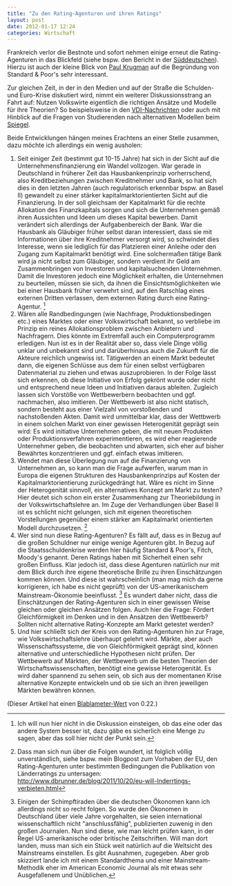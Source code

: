 ```yaml
---
title: "Zu den Rating-Agenturen und ihren Ratings"
layout: post
date: 2012-01-17 12:24
categories: Wirtschaft
---
```


Frankreich verlor die Bestnote und sofort nehmen einige erneut die
Rating-Agenturen in das Blickfeld (siehe bspw. den Bericht in der
[Süddeutschen](http://www.sueddeutsche.de/wirtschaft/abwertung-von-efsf-und-euro-laendern-koalition-will-europaeischen-rivalen-fuer-us-rating-agenturen-1.1259582)).
Hierzu ist auch der kleine Blick von [Paul Krugman](http://krugman.blogs.nytimes.com/2012/01/14/sp-on-europe/) auf
die Begründung von Standard & Poor's sehr interessant.

Zur gleichen Zeit, in der in den Medien und auf der Straße die Schulden-
und Euro-Krise diskutiert wird, nimmt ein weiterer Diskussionsstrang an
Fahrt auf: Nutzen Volkswirte eigentlich die richtigen Ansätze und
Modelle für ihre Theorien? So beispielsweise in den
[VDI-Nachrichten](http://www.vdi-nachrichten.com/Technik-Gesellschaft/Monokultur-Denkens-hemmt-Fortschritt) oder auch mit Hinblick auf die Fragen von Studierenden nach alternativen Modellen beim
[Spiegel](http://www.spiegel.de/unispiegel/studium/0,1518,803953,00.html).

Beide Entwicklungen hängen meines Erachtens an einer Stelle zusammen,
dazu möchte ich allerdings ein wenig ausholen:

1.  Seit einiger Zeit (bestimmt gut 10-15 Jahre) hat sich in der Sicht
    auf die Unternehmensfinanzierung ein Wandel vollzogen. War gerade in
    Deutschland in früherer Zeit das Hausbankenprinzip vorherrschend,
    also Kreditbeziehungen zwischen Kreditnehmer und Bank, so hat sich
    dies in den letzten Jahren (auch regulatorisch erkennbar bspw. an
    Basel II) gewandelt zu einer stärker kapitalmarktorientierten Sicht
    auf die Finanzierung. In der soll gleichsam der Kapitalmarkt für die
    rechte Allokation des Finanzkapitals sorgen und sich die Unternehmen
    gemäß ihren Aussichten und Ideen um dieses Kapital bewerben. Damit
    verändert sich allerdings der Aufgabenbereich der Bank. War die
    Hausbank als Gläubiger früher selbst daran interessiert, dass sie
    mit Informationen über ihre Kreditnehmer versorgt wird, so schwindet
    dies Interesse, wenn sie lediglich für das Platzieren einer Anleihe
    oder den Zugang zum Kapitalmarkt benötigt wird. Eine solchermaßen
    tätige Bank wird ja nicht selbst zum Gläubiger, sondern verdient ihr
    Geld am Zusammenbringen von Investoren und kapitalsuchenden
    Unternehmen. Damit die Investoren jedoch eine Möglichkeit erhalten,
    die Unternehmen zu beurteilen, müssen sie sich, da ihnen die
    Einsichtsmöglichkeiten wie bei einer Hausbank früher verwehrt sind,
    auf den Ratschlag eines externen Dritten verlassen, dem externen
    Rating durch eine Rating-Agentur. [^1]
2.  Wären alle Randbedingungen (wie Nachfrage, Produktionsbedingen etc.)
    eines Marktes oder einer Volkswirtschaft bekannt, so verbliebe im
    Prinzip ein reines Allokationsproblem zwischen Anbietern und
    Nachfragern. Dies könnte im Extremfall auch ein Computerprogramm
    erledigen. Nun ist es in der Realität aber so, dass viele Dinge
    völlig unklar und unbekannt sind und darüberhinaus auch die Zukunft
    für die Akteure reichlich ungewiss ist. Tätigwerden an einem Markt
    bedeutet dann, die eigenen Schlüsse aus dem für einen selbst
    verfügbaren Datenmaterial zu ziehen und etwas auszuprobieren. In der
    Folge lässt sich erkennen, ob diese Initiative von Erfolg gekrönt
    wurde oder nicht und entsprechend neue Ideen und Initiativen daraus
    ableiten. Zugleich lassen sich Vorstöße von Wettbewerbern beobachten
    und ggf. nachmachen, also imitieren. Der Wettbewerb ist also nicht
    statisch, sondern besteht aus einer Vielzahl von vorstoßenden und
    nachstoßenden Akten. Damit wird unmittelbar klar, dass der Wettbwerb
    in einem solchen Markt von einer gewissen Heterogenität geprägt sein
    wird: Es wird initiative Unternehmen geben, die mit neuen Produkten
    oder Produktionsverfahren experimentieren, es wird eher reagierende
    Unternehmer geben, die beobachten und abwarten, sich eher auf bisher
    Bewährtes konzentrieren und ggf. einfach etwas imitieren.
3.  Wendet man diese Überlegung nun auf die Finanzierung von Unternehmen
    an, so kann man die Frage aufwerfen, warum man in Europa die eigenen
    Strukturen des Hausbankenprinzips auf Kosten der
    Kapitalmarktorientierung zurückgedrängt hat. Wäre es nicht im Sinne
    der Heterogenität sinnvoll, ein alternatives Konzept am Markt zu
    testen? Hier deutet sich schon ein erster Zusammenhang zur
    Theoriebildung in der Volkswirtschaftslehre an. Im Zuge der
    Verhandlungen über Basel II ist es schlicht nicht gelungen, sich mit
    eigenen theoretischen Vorstellungen gegenüber einem stärker am
    Kapitalmarkt orientierten Modell durchzusetzen. [^2]
4.  Wer sind nun diese Rating-Agenturen? Es fällt auf, dass es in Bezug
    auf die großen Schuldner nur einige wenige Agenturen gibt. In Bezug
    auf die Staatsschuldenkrise werden hier häufig Standard & Poor's,
    Fitch, Moody's genannt. Deren Ratings haben mit Sicherheit einen
    sehr großen Einfluss. Klar jedoch ist, dass diese Agenturen
    natürlich nur mit dem Blick durch ihre eigene theoretische Brille zu
    ihren Einschätzungen kommen können. Und diese ist wahrscheinlich
    (man mag mich da gerne korrigieren, ich habe es nicht geprüft) von
    der US-amerikanischem Mainstream-Ökonomie beeinflusst. [^3]
    Es wundert daher nicht, dass die Einschätzungen der Rating-Agenturen
    sich in einer gewissen Weise gleichen oder gleichen Ansätzen folgen.
    Auch hier die Frage: Fördert Gleichförmigkeit im Denken und in den
    Ansätzen den Wettbewerb? Sollten nicht alternative Rating-Konzepte
    am Markt getestet werden?
5.  Und hier schließt sich der Kreis von den Rating-Agenturen hin zur
    Frage, wie Volkswirtschaftslehre überhaupt gelehrt wird. Märkte,
    aber auch Wissenschaftssysteme, die von Gleichförmigkeit geprägt
    sind, können alternative und unterschiedliche Hypothesen nicht
    prüfen. Der Wettbewerb auf Märkten, der Wettbewerb um die besten
    Theorien der Wirtschaftswissenschaften, benötigt eine gewisse
    Heterogenität. Es wird daher spannend zu sehen sein, ob sich aus der
    momentanen Krise alternative Konzepte entwickeln und ob sie sich an
    ihren jeweiligen Märkten bewähren können.

(Dieser Artikel hat einen [Blablameter-Wert](http://www.blablameter.de)
von 0.22.)

[^1]: Ich will nun hier nicht in die Diskussion einsteigen, ob das eine oder das andere System besser ist, dazu gäbe es sicherlich eine Menge zu sagen, aber das soll hier nicht der Punkt sein.

[^2]: Dass man sich nun über die Folgen wundert, ist folglich völlig unverständlich, siehe bspw. mein Blogpost zum Vorhaben der EU, den Rating-Agenturen unter bestimmten Bedingungen die Publikation von Länderratings zu untersagen: <http://www.dbrunner.de/blog/2011/10/20/eu-will-lnderrtings-verbieten.html>

[^3]: Einigen der Schimpftiraden über die deutschen Ökonomen kann ich allerdings nicht so recht folgen. So wurde den Ökonomen in Deutschland über viele Jahre vorgehalten, sie seien international wissenschaftlich nicht "anschlussfähig", publizierten zuwenig in den großen Journalen. Nun sind diese, wie man leicht prüfen kann, in der Regel US-amerikanische oder britische Zeitschriften. Will man dort landen, muss man sich ein Stück weit natürlich auf die Weltsicht des Mainstreams einstellen. Es gibt Ausnahmen, zugegeben. Aber grob skizziert lande ich mit einem Standardthema und einer Mainstream-Methodik eher im American Economic Journal als mit etwas sehr Ausgefallenem und Unüblichen.

